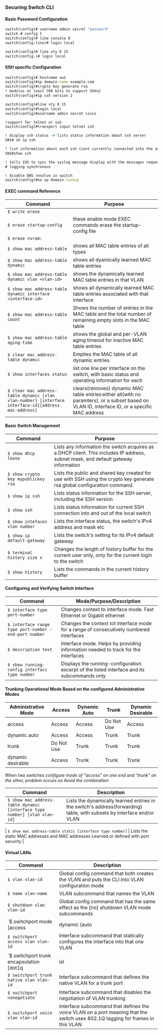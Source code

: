 ### Securing Switch CLI 
 
#### Basic Password Configuration 
```bat
switch(config)# username admin secret "password"
switch # config t
switch(config)# line console 0
switch(config-line)# login local

switch(config)# line vty 0 15 
switch(config-)# login local
```
#### SSH specific Configuration
```bat
switch(config)# hostname sw1
switch(config)#ip domain-name example.com
switch(config)#crypto key generate rsa 
! modulus at least 768 bits to support SSHv2
switch(config)#ip ssh version 2

switch(config)#line vty 0 15
switch(config)#login local
switch(config)#username admin secret cisco

!support for telnet or ssh 
switch(config)#transport input telnet ssh

! display ssh status -> lists status information about ssh server 
SW1# sh ip ssh 

! list information about each ssh cient currently connected into the switch
SW1#show ssh 

! tells IOS to sync the syslog message display with the messages requested using show command 
# logging synchronous 

! disable DNS resolve in switch 
switch(config)#no up domain-lookup 
```

#### EXEC command Reference 
| Command  | Purpose |
| ---------|---------|
| `$ write erase` 
| `$ erase startup-config ` | these enable mode EXEC commands erase the startup-config file | 
| `$ erase nvram:` 
| `$ show mac address-table ` | shows all MAC table entries of all types |
| `$ show mac address-table dynamic ` | shows all dyamically learned MAC table entries |
| `$ show mac address-table dynamic vlan <vlan-id> ` | shows the dynamically learned MAC table entries in that VLAN | 
| `$ show mac address-table dynamic interface <interface-id> ` | shows all dynamically learned MAC table entries associated with that interface | 
| `$ show mac address-table count ` | Shows the number of entries in the MAC table and the total number of remaining empty slots in the MAC table |
| `$ show mac address-table aging-time ` | shows the global and per-VLAN aging timeout for inactive MAC table entries |
| `$ clear mac address-table dynamic` | Empties the MAC table of all dynamic entries |
| `$ show interfaces status` | list one line per interface on the switch, with basic status and operating information for each |
| `$ clear mac address-table dynamic [vlan vlan-number] [interface interface-id][address mac-address]` | clears(removes) dynamic MAC table entries:either all(with no paramters), or a subset based on VLAN ID, interface ID, or a specific MAC address |


#### Basic Switch Management 
| Command  | Purpose |
| ---------|---------|
| `$ show dhcp lease ` | Lists any information the switch acquires as a DHCP client. This includes  IP address, subnet mask, and default gateway information |
| `$ show crypto key mypublickey rsa` | Lists the public and shared key created for use with SSH using the crypto key generate rsa global configuration command. |
| `$ show ip ssh ` | Lists status information for the SSH server, including the SSH version |
| `$ show ssh ` | Lists status information for current SSH connection into and out of the local switch |
| `$ show intefaces vlan number ` | Lists the interface status, the switch's IPv4 address and mask etc |
| `$ show ip default-gateway` | Lists the switch's setting for its IPv4 default gateway |
| `$ terminal history size x` | Changes the length of history buffer for the current user only, only for the current login to the switch |
| `$ show history  `| Lists the commands in the current history buffer | 


#### Configuring and Verifying Switch Interface 
| Command | Mode/Purpose/Description |
|---------|--------------------------|
| `$ interface type port-number ` | Changes context to interface mode. Fast Ethernet or Gigabit ethernet | 
| `$ interface range type port-number - end-port number ` | Changes the context tot interface mode for a range of consecutively numbered interfaces |
| `$ description text  `| Interface mode. Helps by providing information needed to track for the interfaces | 
| `$ show running-config interfacc type number ` | Displays the running-configuration excerpt of the listed interface and its subcommands only |


#### Trunking Operational Mode Based on the configured Administrative Modes 
| Administrative Mode  | Access  | Dynamic Auto | Trunk | Dynamic Desirable |
| ---------|---------|-----------|---------|----------|
|access | Access | Access | Do Not Use | Access |
|dynamic auto | Access | Access | Trunk | Trunk |
|trunk | Do Not Use | Trunk | Trunk | Trunk |
|dynamic desirable | Access | Trunk | Trunk | Trunk| 
*When two switches configure mode of "access" on one end and "trunk" on the other, problem occurs so Avoid the combination*

| Command | Description |
|---------|--------------------------|
| `$ show mac address-table dynamic [interface type number] [vlan vlan-id] ` | Lists the dynamically learned entries in the switch's address(forwarding) table, with subsets by interface and/or VLAN |

| `$ show mac address-table static [interface type number]` | Lists the static MAC addresses and MAC addresses Learned or defined with port security  |

#### Virtual LANs 
| Command | Description |
|---------|--------------------------|
| `$ vlan vlan-id` | Global config command that both creates the VLAN and puts the CLI into VLAN configuration mode|
| `$ name vlan-name` | VLAN subcommand that names the VLAN |
| `$ shutdown vlan vlan-id` | Global config command that has the same effect as the [no] shutdown VLAN mode subcommands |
| `$ switchport mode [access | dynamic {auto |desirable }| trunk]` | Interface subcommand that configures thetrunking administrative mode on the interface |
| `$ switchport access vlan vlan-id` | Interface subcommand that statically configures the interface into that one VLAN | 
| `$ switchport trunk encapsulation [dot1q | isl | negotiate]` | Interface subcommand that defines which type of trunking to use, assuming that trunking is configured or negotiated |
| `$ switchport trunk native vlan vlan-id` | Interface subcommand that defines the native VLAN for a trunk port |
| `$ switchport nonegotiate` | Interface subcommand that disables the negotiation of VLAN trunking |
| `$ switchport voice vlan vlan-id` | Interface subcommand that defines the voice VLAN on a port meaning that the switch uses 802.1Q tagging for frames in this VLAN |
     